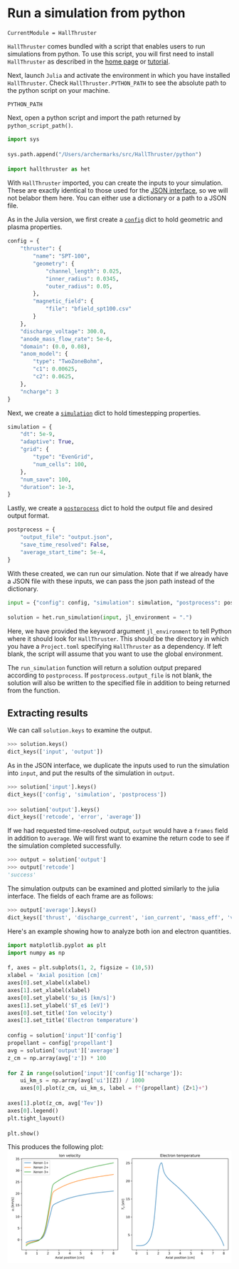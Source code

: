 # Run a simulation from python

```@meta
CurrentModule = HallThruster
```

`HallThruster` comes bundled with a script that enables users to run simulations from python.
To use this script, you will first need to install `HallThruster` as described in the [home page](../index.md) or  [tutorial](../tutorials/simulation.md).

Next, launch `Julia` and activate the environment in which you have installed `HallThruster`.
Check `HallThruster.PYTHON_PATH` to see the absolute path to the python script on your machine.

```@docs
PYTHON_PATH
```

Next, open a python script and import the path returned by `python_script_path()`.

```python
import sys

sys.path.append("/Users/archermarks/src/HallThruster/python")

import hallthruster as het
```

With `HallThruster` imported, you can create the inputs to your simulation.
These are exactly identical to those used for the [JSON interface](../howto/json.md), so we will not belabor them here.
You can either use a dictionary or a path to a JSON file.

As in the Julia version, we first create a [`config`](../reference/config.md) dict to hold geometric and plasma properties.

```python
config = {
    "thruster": {
        "name": "SPT-100",
        "geometry": {
            "channel_length": 0.025,
            "inner_radius": 0.0345,
            "outer_radius": 0.05,
        },
        "magnetic_field": {
            "file": "bfield_spt100.csv"
        }
    },
    "discharge_voltage": 300.0,
    "anode_mass_flow_rate": 5e-6,
    "domain": (0.0, 0.08),
    "anom_model": {
        "type": "TwoZoneBohm",
        "c1": 0.00625,
        "c2": 0.0625,
    },
    "ncharge": 3
}
```

Next, we create a [`simulation`](../reference/simparams.md) dict to hold timestepping properties.

```python
simulation = {
    "dt": 5e-9,
    "adaptive": True,
    "grid": {
        "type": "EvenGrid",
        "num_cells": 100,
    },
    "num_save": 100,
    "duration": 1e-3,
}
```

Lastly, we create a [`postprocess`](../reference/postprocessing.md) dict to hold the output file and desired output format.

```python
postprocess = {
    "output_file": "output.json",
    "save_time_resolved": False,
    "average_start_time": 5e-4,
}
```

With these created, we can run our simulation.
Note that if we already have a JSON file with these inputs, we can pass the json path instead of the dictionary.

```python
input = {"config": config, "simulation": simulation, "postprocess": postprocess}

solution = het.run_simulation(input, jl_environment = ".")
```

Here, we have provided the keyword argument `jl_environment` to tell Python where it should look for `HallThruster`.
This should be the directory in which you have a `Project.toml` specifying `HallThruster` as a dependency.
If left blank, the script will assume that you want to use the global environment.

The `run_simulation` function will return a solution output prepared according to `postprocess`.
If `postprocess.output_file` is not blank, the solution will also be written to the specified file in addition to being returned from the function.

## Extracting results

We can call `solution.keys` to examine the output.
```python
>>> solution.keys()
dict_keys(['input', 'output'])
```

As in the JSON interface, we duplicate the inputs used to run the simulation into `input`, and put the results of the simulation in `output`.

```python
>>> solution['input'].keys()
dict_keys(['config', 'simulation', 'postprocess'])

>>> solution['output'].keys()
dict_keys(['retcode', 'error', 'average'])
```
If we had requested time-resolved output, `output` would have a `frames` field in addition to `average`.
We will first want to examine the return code to see if the simulation completed successfully.

```python
>>> output = solution['output']
>>> output['retcode']
'success'
```

The simulation outputs can be examined and plotted similarly to the julia interface.
The fields of each frame are as follows:
```python
>>> output['average'].keys()
dict_keys(['thrust', 'discharge_current', 'ion_current', 'mass_eff', 'voltage_eff', 'current_eff', 'divergence_eff', 'anode_eff', 't', 'z', 'nn', 'ni', 'ui', 'niui', 'B', 'ne', 'ue', 'potential', 'E', 'Tev', 'pe', 'grad_pe', 'nu_en', 'nu_ei', 'nu_anom', 'nu_class', 'mobility', 'channel_area'])
```
Here's an example showing how to analyze both ion and electron quantities.

```python
import matplotlib.pyplot as plt
import numpy as np

f, axes = plt.subplots(1, 2, figsize = (10,5))
xlabel = 'Axial position [cm]'
axes[0].set_xlabel(xlabel)
axes[1].set_xlabel(xlabel)
axes[0].set_ylabel('$u_i$ [km/s]')
axes[1].set_ylabel('$T_e$ [eV]')
axes[0].set_title('Ion velocity')
axes[1].set_title('Electron temperature')

config = solution['input']['config']
propellant = config['propellant']
avg = solution['output']['average']
z_cm = np.array(avg['z']) * 100

for Z in range(solution['input']['config']['ncharge']):
    ui_km_s = np.array(avg['ui'][Z]) / 1000
    axes[0].plot(z_cm, ui_km_s, label = f"{propellant} {Z+1}+")

axes[1].plot(z_cm, avg['Tev'])
axes[0].legend()
plt.tight_layout()

plt.show()
```

This produces the following plot:
![](../assets/python_output.svg)

